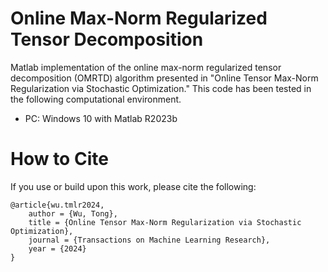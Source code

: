 # Online Max-Norm Regularized Tensor Decomposition

Matlab implementation of the online max-norm regularized tensor decomposition (OMRTD) algorithm presented in "Online Tensor Max-Norm Regularization via Stochastic Optimization." This code has been tested in the following computational environment.

* PC: Windows 10 with Matlab R2023b


# How to Cite

If you use or build upon this work, please cite the following:

    @article{wu.tmlr2024,
        author = {Wu, Tong},
        title = {Online Tensor Max-Norm Regularization via Stochastic Optimization},
        journal = {Transactions on Machine Learning Research},
        year = {2024}
    }
